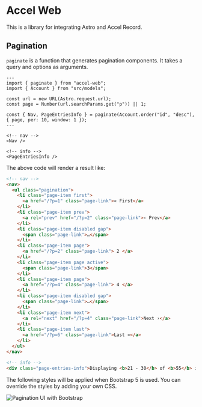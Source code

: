 # Accel Web

This is a library for integrating Astro and Accel Record.

## Pagination

`paginate` is a function that generates pagination components. It takes a query and options as arguments.

```astro
---
import { paginate } from "accel-web";
import { Account } from "src/models";

const url = new URL(Astro.request.url);
const page = Number(url.searchParams.get("p")) || 1;

const { Nav, PageEntriesInfo } = paginate(Account.order("id", "desc"), { page, per: 10, window: 1 });
---

<!-- nav -->
<Nav />

<!-- info -->
<PageEntriesInfo />
```

The above code will render a result like:

```html
<!-- nav -->
<nav>
  <ul class="pagination">
    <li class="page-item first">
      <a href="/?p=1" class="page-link">« First</a>
    </li>
    <li class="page-item prev">
      <a rel="prev" href="/?p=2" class="page-link">‹ Prev</a>
    </li>
    <li class="page-item disabled gap">
      <span class="page-link">…</span>
    </li>
    <li class="page-item page">
      <a href="/?p=2" class="page-link"> 2 </a>
    </li>
    <li class="page-item page active">
      <span class="page-link">3</span>
    </li>
    <li class="page-item page">
      <a href="/?p=4" class="page-link"> 4 </a>
    </li>
    <li class="page-item disabled gap">
      <span class="page-link">…</span>
    </li>
    <li class="page-item next">
      <a rel="next" href="/?p=4" class="page-link">Next ›</a>
    </li>
    <li class="page-item last">
      <a href="/?p=6" class="page-link">Last »</a>
    </li>
  </ul>
</nav>

<!-- info -->
<div class="page-entries-info">Displaying <b>21 - 30</b> of <b>55</b> in total</div>
```

The following styles will be applied when Bootstrap 5 is used. You can override the styles by adding your own CSS.

![Pagination UI with Bootstrap](https://github.com/user-attachments/assets/7c0dab8d-c22d-47ef-8e31-10eac12c8e06)
